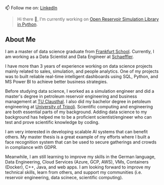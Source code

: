 📫 Follow me on: [LinkedIn](https://www.linkedin.com/in/zakariya-abugrin-45306987/)

> Hi there 👋, I’m currently working on [Open Reservoir Simulation Library in Python](https://github.com/zakgrin/openresim).

## About Me

I am a master of data science graduate from [Frankfurt School](https://www.frankfurt-school.de/home). Currently, I am working as a Data Scientist and Data Engineer at [Schaeffler](https://www.linkedin.com/company/schaeffler/mycompany/verification/).

I have more than 3 years of experience working on data science projects mainly related to sales, simulation, and people analytics. One of my projects was to built reliable real-time intelligent dashboards using SQL, Python, and MS Power BI to achieve better business strategies.

Before studying data science, I worked as a simulation engineer and did a master's degree in petroleum reservoir engineering and business management at [TU Clausthal](https://www.tu-clausthal.de/). I also did my bachelor degree in petoleum engineering at [University of Tripoli](https://uot.edu.ly/index.php?lang=en). Scientific computing and engineering are both essential parts of my background. Adding data science to my background has helped me to be a proficient scientist/engineer who can test and prove scientific knowledge by coding. 

I am very interested in developing scalable AI systems that can benefit others. My master thesis is a great example of my efforts where I built a face recognition system that can be used to secure gatherings and crowds in compliance with GDPR. 

Meanwhile, I am still learning to improve my skills in the German language, Data Engineering, Cloud Services (Azure, GCP, AWS), VMs, Containers (Docker), C++, Java, and web apps. I am looking forward to improve my technical skills, learn from others, and support my communities (i.e. reservoir engineering, data scinece, scientific computing).

<!--
**zakgrin/zakgrin** is a ✨ _special_ ✨ repository because its `README.md` (this file) appears on your GitHub profile.

Here are some ideas to get you started:

- 🔭 I’m currently working on ...
- 🌱 I’m currently learning ...
- 👯 I’m looking to collaborate on ...
- 🤔 I’m looking for help with ...
- 💬 Ask me about ...
- 📫 How to reach me: ...
- 😄 Pronouns: ...
- ⚡ Fun fact: ...
-->
